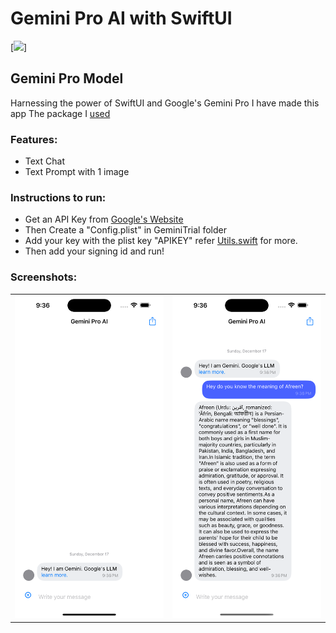 # Gemini Pro AI with SwiftUI

[![](https://img.shields.io/endpoint?url=https%3A%2F%2Fswiftpackageindex.com%2Fapi%2Fpackages%2Fgoogle%2Fgenerative-ai-swift%2Fbadge%3Ftype%3Dswift-versions)]

## Gemini Pro Model

Harnessing the power of SwiftUI and Google's Gemini Pro I have made this app
The package I [used](https://github.com/google/generative-ai-swift)

### Features:
- Text Chat
- Text Prompt with 1 image

### Instructions to run:
- Get an API Key from [Google's Website](https://makersuite.google.com/app/apikey)
- Then Create a "Config.plist" in GeminiTrial folder 
- Add your key with the plist key "APIKEY" refer [Utils.swift](https://github.com/c2p-cmd/GeminiSwiftTrial/blob/main/GeminiTrial/Models/Utils.swift) for more.
- Then add your signing id and run!

### Screenshots:

<table>
  <tr>
    <td>
      <img src="https://raw.githubusercontent.com/c2p-cmd/GeminiSwiftTrial/main/Screenshots/ss1.png" alt="Screenshot 1" style="width: 100%; max-height: 600px; object-fit: contain;"/>
    </td>
    <td>
      <img src="https://raw.githubusercontent.com/c2p-cmd/GeminiSwiftTrial/main/Screenshots/ss2.png" alt="Screenshot 2" style="width: 100%; max-height: 600px; object-fit: contain;"/>
    </td>
  </tr>
</table>
